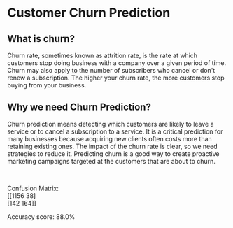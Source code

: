 # Customer Churn Prediction

## What is churn?

Churn rate, sometimes known as attrition rate, is the rate at which customers stop doing business with a company over a given period of time. Churn may also apply to the number of subscribers who cancel or don't renew a subscription. The higher your churn rate, the more customers stop buying from your business.

## Why we need Churn Prediction?

Churn prediction means detecting which customers are likely to leave a service or to cancel a subscription to a service. It is a critical prediction for many businesses because acquiring new clients often costs more than retaining existing ones. The impact of the churn rate is clear, so we need strategies to reduce it. Predicting churn is a good way to create proactive marketing campaigns targeted at the customers that are about to churn.


<br>

Confusion Matrix: <br> 
[[1156 38]<br>
[142 164]]<br>

Accuracy score: 88.0%
